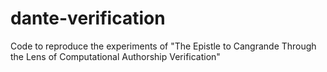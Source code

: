 # dante-verification

Code to reproduce the experiments of "The Epistle to Cangrande Through the Lens of Computational Authorship Verification"